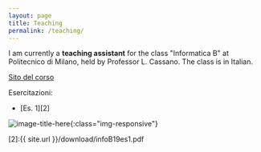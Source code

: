 ```yaml
---
layout: page
title: Teaching
permalink: /teaching/
---
```

I am currently a **teaching assistant** for the class "Informatica B" at Politecnico di Milano, held by Professor L. Cassano. The class is in Italian.

[Sito del corso][1]


Esercitazioni:
* [Es. 1][2]

![image-title-here](../images/poli.jpg){:class="img-responsive"}

[1]:http://cassano.faculty.polimi.it/InformaticaB.html
[2]:{{ site.url }}/download/infoB19es1.pdf
